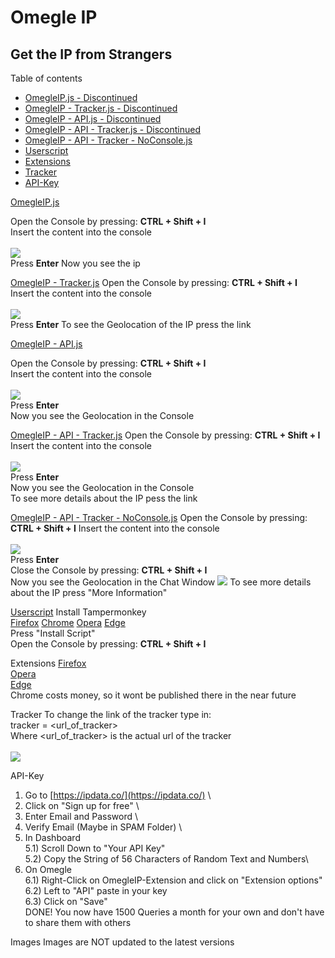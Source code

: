 # Omegle IP
## Get the IP from Strangers

Table of contents

   * [OmegleIP.js - Discontinued](#omegleipjs)
   * [OmegleIP - Tracker.js - Discontinued](#omegleip---trackerjs)
   * [OmegleIP - API.js - Discontinued](#omegleip---apijs)
   * [OmegleIP - API - Tracker.js - Discontinued](#omegleip---api---trackerjs)
   * [OmegleIP - API - Tracker - NoConsole.js](#omegleip---api---tracker---noconsolejs)
   * [Userscript](#userscript)
   * [Extensions](#extensions)
   * [Tracker](#tracker)
   * [API-Key](#api---key)

[OmegleIP.js](https://raw.githubusercontent.com/kaaaxcreators/omegleip/master/OmegleIP.js)

Open the Console by pressing: **CTRL + Shift + I**  
Insert the content into the console<br><br>
![](https://i.imgur.com/2IZJCzq.png)  
Press **Enter**
Now you see the ip


[OmegleIP - Tracker.js](https://raw.githubusercontent.com/kaaaxcreators/omegleip/master/OmegleIP%20-%20Tracker.js)
Open the Console by pressing: **CTRL + Shift + I**  
Insert the content into the console<br><br>
![](https://i.imgur.com/2CcP4pi.png)  
Press **Enter**
To see the Geolocation of the IP press the link


[OmegleIP - API.js](https://raw.githubusercontent.com/kaaax0815/omegleip/master/OmegleIP%20-%20API.js)

Open the Console by pressing: **CTRL + Shift + I**  
Insert the content into the console<br><br>
![](https://i.imgur.com/FF4xrW0.png)  
Press **Enter**  
Now you see the Geolocation in the Console


[OmegleIP - API - Tracker.js](https://raw.githubusercontent.com/kaaax0815/omegleip/master/OmegleIP%20-%20API%20-%20Tracker.js)
Open the Console by pressing: **CTRL + Shift + I**
Insert the content into the console<br><br>
![](https://i.imgur.com/TD69zFq.png)  
Press **Enter**    
Now you see the Geolocation in the Console  
To see more details about the IP pess the link


[OmegleIP - API - Tracker - NoConsole.js](https://raw.githubusercontent.com/kaaaxcreators/omegleip/master/OmegleIP%20-%20API%20-%20Tracker%20-%20NoConsole.js)
Open the Console by pressing: **CTRL + Shift + I**
Insert the content into the console<br><br>
![](https://i.imgur.com/TD69zFq.png)  
Press **Enter**    
Close the Console by pressing: **CTRL + Shift + I**  
Now you see the Geolocation in the Chat Window
![](https://i.imgur.com/xg4GLzd.png)
To see more details about the IP press "More Information"


[Userscript](https://greasyfork.org/de/scripts/410842-omegle-ip)
Install Tampermonkey  
[Firefox](https://addons.mozilla.org/de/firefox/addon/tampermonkey/)
[Chrome](https://chrome.google.com/webstore/detail/tampermonkey/dhdgffkkebhmkfjojejmpbldmpobfkfo?hl=de)
[Opera](https://addons.opera.com/de/extensions/details/tampermonkey-beta/)
[Edge](https://microsoftedge.microsoft.com/addons/detail/tampermonkey/iikmkjmpaadaobahmlepeloendndfp)  
Press "Install Script"  
Open the Console by pressing: **CTRL + Shift + I**


Extensions
[Firefox](https://addons.mozilla.org/de/firefox/addon/omegle-ip/)  
[Opera](https://addons.opera.com/de/extensions/details/omegle-ip/)  
[Edge](https://microsoftedge.microsoft.com/addons/detail/omegle-ip/dfiedbgblldfoipmbnpikkamljjdjbbb)  
Chrome costs money, so it wont be published there in the near future  


Tracker
To change the link of the tracker type in:  
tracker = <url_of_tracker>  
Where <url_of_tracker> is the actual url of the tracker<br><br>
![](https://i.imgur.com/ljtlSTH.png)


API-Key
1) Go to [https://ipdata.co/](https://ipdata.co/) \
2) Click on "Sign up for free"  \
3) Enter Email and Password \
4) Verify Email (Maybe in SPAM Folder) \
5) In Dashboard \
5.1) Scroll Down to "Your API Key" \
5.2) Copy the String of 56 Characters of Random Text and Numbers\
6) On Omegle \
6.1) Right-Click on OmegleIP-Extension and click on "Extension options" \
6.2) Left to "API" paste in your key \
6.3) Click on "Save"  \
DONE! You now have 1500 Queries a month for your own and don't have to share them with others


Images
Images are NOT updated to the latest versions
